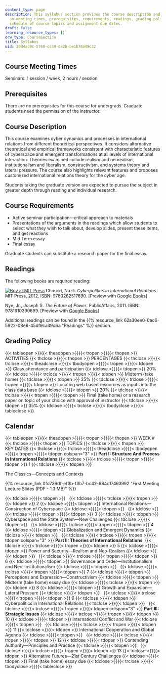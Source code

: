 ```yaml
---
content_type: page
description: This syllabus section provides the course description and information
  on meeting times, prerequisites, requirements, readings, grading policy, and the
  schedule of course topics and assignment due dates.
draft: false
learning_resource_types: []
ocw_type: CourseSection
title: Syllabus
uid: 20d4ac9c-5760-cc69-de2b-be1b78a49c32
---
```

## Course Meeting Times

Seminars: 1 session / week, 2 hours / session

## Prerequisites

There are no prerequisites for this course for undergrads. Graduate students need the permission of the instructor.

## Course Description

This course examines cyber dynamics and processes in international relations from different theoretical perspectives. It considers alternative theoretical and empirical frameworks consistent with characteristic features of cyberspace and emergent transformations at all levels of international interaction. Theories examined include realism and neorealism, institutionalism and liberalism, constructivism, and systems theory and lateral pressure. The course also highlights relevant features and proposes customized international relations theory for the cyber age.

Students taking the graduate version are expected to pursue the subject in greater depth through reading and individual research.

## Course Requirements

- Active seminar participation—critical approach to materials
- Presentations of the arguments in the readings which allow students to select what they wish to talk about, develop slides, present these items, and get reactions
- Mid Term essay
- Final essay

Graduate students can substitute a research paper for the final essay.

## Readings

The following books are required reading:

[![Buy at MIT Press](/images/mp_logo.gif)](https://mitpress.mit.edu/9780262517690) Choucri, Nazli. *Cyberpolitics in International Relations*. MIT Press, 2012. ISBN: 9780262517690. \[Preview with [Google Books](http://books.google.com/books?id=N7iNQSj-X84C&pg=PAfrontcover)\]

Nye, Jr., Joseph S. *The Future of Power*. PublicAffairs, 2011. ISBN: 9781610390699. \[Preview with [Google Books](http://books.google.com/books?id=u3K6uLzj5WAC&pg=PAfrontcover)\]

Additional readings can be found in the {{% resource_link 62a30ee0-0ac6-5922-08e9-45df9ca39d6a "Readings" %}} section.

## Grading Policy

{{< tableopen >}}{{< theadopen >}}{{< tropen >}}{{< thopen >}}
ACTIVITIES
{{< thclose >}}{{< thopen >}}
PERCENTAGES
{{< thclose >}}{{< trclose >}}{{< theadclose >}}{{< tbodyopen >}}{{< tropen >}}{{< tdopen >}}
Class attendance and participation
{{< tdclose >}}{{< tdopen >}}
20%
{{< tdclose >}}{{< trclose >}}{{< tropen >}}{{< tdopen >}}
Midterm (take home)
{{< tdclose >}}{{< tdopen >}}
25%
{{< tdclose >}}{{< trclose >}}{{< tropen >}}{{< tdopen >}}
Locating web based resources as inputs into the class data base
{{< tdclose >}}{{< tdopen >}}
20%
{{< tdclose >}}{{< trclose >}}{{< tropen >}}{{< tdopen >}}
Final (take home) or a research paper on topic of your choice with approval of instructor
{{< tdclose >}}{{< tdopen >}}
35%
{{< tdclose >}}{{< trclose >}}{{< tbodyclose >}}{{< tableclose >}}

## Calendar

{{< tableopen >}}{{< theadopen >}}{{< tropen >}}{{< thopen >}}
WEEK #
{{< thclose >}}{{< thopen >}}
TOPICS
{{< thclose >}}{{< thopen >}}
KEY DATES
{{< thclose >}}{{< trclose >}}{{< theadclose >}}{{< tbodyopen >}}{{< tropen >}}{{< tdopen colspan="3" >}}
**Part I: Structure And Process In International Relations**
{{< tdclose >}}{{< trclose >}}{{< tropen >}}{{< tdopen >}}
1
{{< tdclose >}}{{< tdopen >}}

The Classics—Concepts and Contexts

{{% resource_link 0fd739df-ef3b-f3b7-bc42-684c17463992 "First Meeting Lecture Slides (PDF - 1.3 MB)" %}}

{{< tdclose >}}{{< tdopen >}}
 
{{< tdclose >}}{{< trclose >}}{{< tropen >}}{{< tdopen >}}
2
{{< tdclose >}}{{< tdopen >}}
International Relations—Construction of Cyberspace
{{< tdclose >}}{{< tdopen >}}
 
{{< tdclose >}}{{< trclose >}}{{< tropen >}}{{< tdopen >}}
3
{{< tdclose >}}{{< tdopen >}}
Cyberspace and the State System—New Challenges
{{< tdclose >}}{{< tdopen >}}
 
{{< tdclose >}}{{< trclose >}}{{< tropen >}}{{< tdopen >}}
4
{{< tdclose >}}{{< tdopen >}}
Globalization and Emergent Dynamics
{{< tdclose >}}{{< tdopen >}}
 
{{< tdclose >}}{{< trclose >}}{{< tropen >}}{{< tdopen colspan="3" >}}
**Part II: Theories of International Relations** 
{{< tdclose >}}{{< trclose >}}{{< tropen >}}{{< tdopen >}}
5
{{< tdclose >}}{{< tdopen >}}
Power and Security—Realism and Neo-Realism
{{< tdclose >}}{{< tdopen >}}
 
{{< tdclose >}}{{< trclose >}}{{< tropen >}}{{< tdopen >}}
6
{{< tdclose >}}{{< tdopen >}}
Governance and Order—Institutionalism and Neo-Institutionalism
{{< tdclose >}}{{< tdopen >}}
 
{{< tdclose >}}{{< trclose >}}{{< tropen >}}{{< tdopen >}}
7
{{< tdclose >}}{{< tdopen >}}
Perceptions and Expression—Constructivism
{{< tdclose >}}{{< tdopen >}}
Midterm (take home) essay due
{{< tdclose >}}{{< trclose >}}{{< tropen >}}{{< tdopen >}}
8
{{< tdclose >}}{{< tdopen >}}
Growth and Expansion—Lateral Pressure
{{< tdclose >}}{{< tdopen >}}
 
{{< tdclose >}}{{< trclose >}}{{< tropen >}}{{< tdopen >}}
9
{{< tdclose >}}{{< tdopen >}}
Cyberpolitics in International Relations
{{< tdclose >}}{{< tdopen >}}
 
{{< tdclose >}}{{< trclose >}}{{< tropen >}}{{< tdopen colspan="3" >}}
**Part III: Strategic Issues**
{{< tdclose >}}{{< trclose >}}{{< tropen >}}{{< tdopen >}}
10
{{< tdclose >}}{{< tdopen >}}
International Conflict and War
{{< tdclose >}}{{< tdopen >}}
 
{{< tdclose >}}{{< trclose >}}{{< tropen >}}{{< tdopen >}}
11
{{< tdclose >}}{{< tdopen >}}
International Cooperation and Global Agenda
{{< tdclose >}}{{< tdopen >}}
 
{{< tdclose >}}{{< trclose >}}{{< tropen >}}{{< tdopen >}}
12
{{< tdclose >}}{{< tdopen >}}
Contending Authority—Principles and Practice
{{< tdclose >}}{{< tdopen >}}
 
{{< tdclose >}}{{< trclose >}}{{< tropen >}}{{< tdopen >}}
13
{{< tdclose >}}{{< tdopen >}}
Alternative Futures—21st Century Challenges
{{< tdclose >}}{{< tdopen >}}
Final (take home) essay due
{{< tdclose >}}{{< trclose >}}{{< tbodyclose >}}{{< tableclose >}}